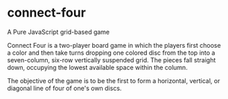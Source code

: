 # connect-four
A Pure JavaScript grid-based game

Connect Four is a two-player board game in which the players first choose a color and then take turns dropping one colored disc from the top into a seven-column, six-row vertically suspended grid. The pieces fall straight down, occupying the lowest available space within the column. 

The objective of the game is to be the first to form a horizontal, vertical, or diagonal line of four of one's own discs.
